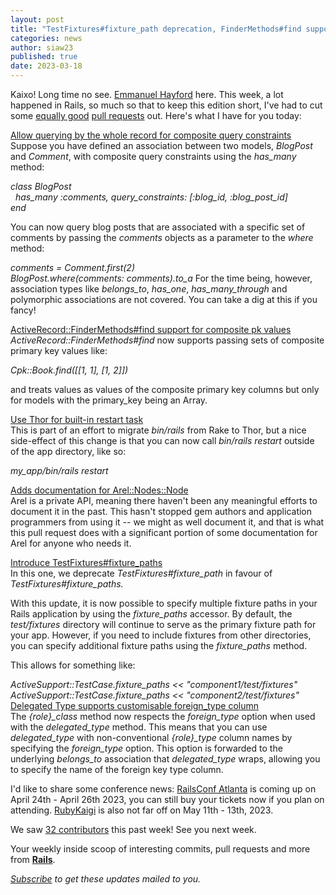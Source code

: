 ```yaml
---
layout: post
title: "TestFixtures#fixture_path deprecation, FinderMethods#find support for composite primary key values, etc."
categories: news
author: siaw23
published: true
date: 2023-03-18
---
```


Kaixo! Long time no see. [Emmanuel Hayford](https://twitter.com/siaw23) here. This week, a lot happened in Rails, so much so that to keep this edition short, I've had to cut some [equally good](https://github.com/rails/rails/pull/45041) [pull requests](https://github.com/rails/rails/pull/47655) out. Here's what I have for you today:  
  
[Allow querying by the whole record for composite query constraints  
](https://github.com/rails/rails/pull/47692)Suppose you have defined an association between two models, _BlogPost_ and _Comment_, with composite query constraints using the _has\_many_ method:  
  
_class BlogPost  
&nbsp; has\_many :comments, query\_constraints: [:blog\_id, :blog\_post\_id]  
end_    
  
You can now query blog posts that are associated with a specific set of comments by passing the _comments_ objects as a parameter to the _where_ method:  
  
_comments = Comment.first(2)  
BlogPost.where(comments: comments).to\_a_ For the time being, however, association types like _belongs\_to_, _has\_one_, _has\_many\_through_ and polymorphic associations are not covered. You can take a dig at this if you fancy!  
  
 [ActiveRecord::FinderMethods#find support for composite pk values](https://github.com/rails/rails/pull/47664)  
_ActiveRecord::FinderMethods#find_ now supports passing sets of composite primary key values like:  
  
_Cpk::Book.find([[1, 1], [1, 2]])_  
  
and treats values as values of the composite primary key columns but only for models with the primary\_key being an Array.  
  
[Use Thor for built-in restart task](https://github.com/rails/rails/pull/47619)  
This is part of an effort to migrate _bin/rails_ from Rake to Thor, but a nice side-effect of this change is that you can now call _bin/rails restart_ outside of the app directory, like so:  
  
_my\_app/bin/rails restart_  
  
[Adds documentation for Arel::Nodes::Node](https://github.com/rails/rails/pull/47438)  
Arel is a private API, meaning there haven't been any meaningful efforts to document it in the past. This hasn't stopped gem authors and application programmers from using it -- we might as well document it, and that is what this pull request does with a significant portion of some documentation for Arel for anyone who needs it.  
  
[Introduce TestFixtures#fixture\_paths](https://github.com/rails/rails/pull/47675)  
In this one, we deprecate _TestFixtures#fixture\_path_ in favour of _TestFixtures#fixture\_paths._  
  
With this update, it is now possible to specify multiple fixture paths in your Rails application by using the _fixture\_paths_ accessor. By default, the _test/fixtures_ directory will continue to serve as the primary fixture path for your app. However, if you need to include fixtures from other directories, you can specify additional fixture paths using the _fixture\_paths_ method.  
  
This allows for something like:   
  
_ActiveSupport::TestCase.fixture\_paths \<\< "component1/test/fixtures"  
ActiveSupport::TestCase.fixture\_paths \<\< "component2/test/fixtures"_ [Delegated Type supports customisable foreign\_type column](https://github.com/rails/rails/pull/45041)  
The _{role}\_class_ method now respects the _foreign\_type_ option when used with the _delegated\_type_ method. This means that you can use _delegated\_type_ with non-conventional _{role}\_type_ column names by specifying the _foreign\_type_ option. This option is forwarded to the underlying _belongs\_to_ association that _delegated\_type_ wraps, allowing you to specify the name of the foreign key type column.  
  
I'd like to share some conference news: [RailsConf Atlanta](https://railsconf.org/) is coming up on April 24th - April 26th 2023, you can still buy your tickets now if you plan on attending. [RubyKaigi](https://rubykaigi.org/2023/) is also not far off on May 11th - 13th, 2023.  
  
We saw [32 contributors](https://contributors.rubyonrails.org/contributors/in-time-window/20230310-20230317) this past week! See you next week.  
  

Your weekly inside scoop of interesting commits, pull requests and more from [**Rails**](https://github.com/rails/rails).

<p><i><a href="https://world.hey.com/this.week.in.rails">Subscribe</a> to get these updates mailed to you.</i></p>